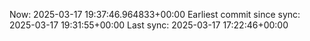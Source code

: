 Now: 2025-03-17 19:37:46.964833+00:00 Earliest commit since sync: 2025-03-17 19:31:55+00:00 Last sync: 2025-03-17 17:22:46+00:00
